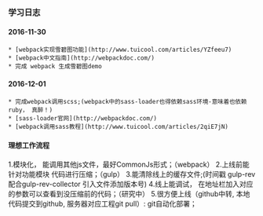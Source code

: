### 学习日志
#### 2016-11-30
    * [webpack实现雪碧图功能](http://www.tuicool.com/articles/YZfeeu7)
    * [webpack中文指南](http://webpackdoc.com/)
    * 完成 webpack 生成雪碧图demo

#### 2016-12-01
    * 完成webpack调用scss;(webpack中的sass-loader也得依赖sass环境-意味着也依赖ruby， 真醉！)
    * [sass-loader官网](http://webpackdoc.com/)
    * [webpack调用sass教程](http://www.tuicool.com/articles/2qiE7jN)







#### 理想工作流程
1.模块化， 能调用其他js文件，最好CommonJs形式；（webpack）
2.上线前能针对功能模块 代码进行压缩；（gulp）
3.能清除线上的缓存文件;(时间戳 gulp-rev配合gulp-rev-collector 引入文件添加版本号)
4.线上能调试， 在地址栏加入对应的参数可以查看到没压缩前的代码；（研究中）
5.很方便上线（github中转, 本地代码提交到github, 服务器对应工程git pull）: git自动化部署；
